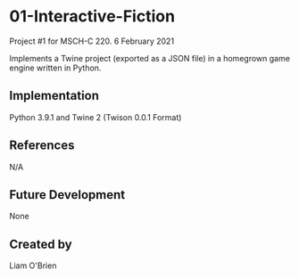 # 01-Interactive-Fiction
Project #1 for MSCH-C 220. 6 February 2021

Implements a Twine project (exported as a JSON file) in a homegrown game engine written in Python.

## Implementation
Python 3.9.1 and Twine 2 (Twison 0.0.1 Format)

## References
N/A

## Future Development
None

## Created by
Liam O'Brien
